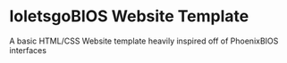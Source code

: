 # IoletsgoBIOS Website Template
 A basic HTML/CSS Website template heavily inspired off of PhoenixBIOS interfaces
